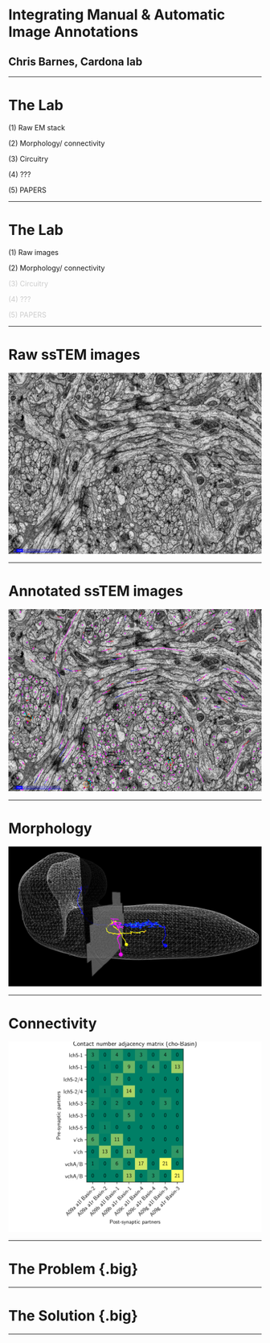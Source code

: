 # Integrating Manual & Automatic Image Annotations

## Chris Barnes, Cardona lab

---

# The Lab

<!-- Take a terabyte-scale stack of EM images -->
(1) Raw EM stack

<!--Manually trace neurites - labour-intensive!-->
<!--Annotate synapses between cells to build towards a connectome-->
(2) Morphology/ connectivity

<!--Analyse those connections to infer meaningful circuits-->
(3) Circuitry

<!--Integrate this information with genetically-derived cell identity, behavioural and functional data-->
(4) ???

<!--How this little chunk of the nervous system does what it does-->
(5) PAPERS

---

# The Lab

<!--I'm going to focus on going from the images to the connectivity-->

(1) Raw images

(2) Morphology/ connectivity

<span style="color:#CCCCCC">(3) Circuitry</span>

<span style="color:#CCCCCC">(4) ???</span>

<span style="color:#CCCCCC">(5) PAPERS</span>

---

# Raw ssTEM images

![](img/em.png)

---

# Annotated ssTEM images

![](img/tracing.png)

---

# Morphology

![](img/morphology.png)

---

# Connectivity

![](img/adj.png)

---

<!--The problem is that this manual effort takes a long time-->

# The Problem {.big}

<!--This is a short talk, so I'm going to jump straight to-->

---

# The Solution {.big}

<!--Computers-->

---


